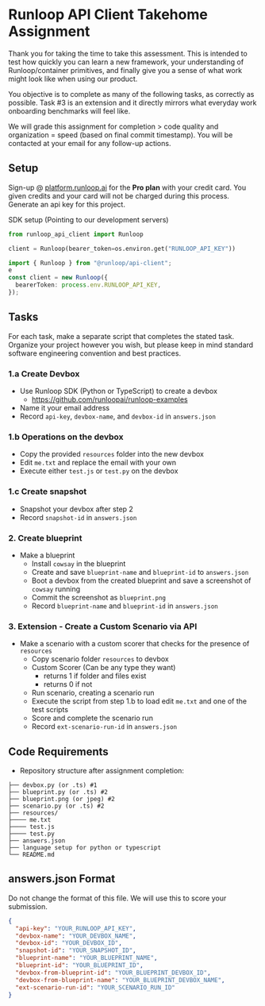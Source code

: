 # Runloop API Client Takehome Assignment

Thank you for taking the time to take this assessment. This is intended to test how quickly you can learn a new framework, your understanding of Runloop/container primitives, and finally give you a sense of what work might look like when using our product. 

You objective is to complete as many of the following tasks, as correctly as possible. Task #3 is an extension and it directly mirrors what everyday work onboarding benchmarks will feel like.

We will grade this assignment for completion > code quality and organization = speed (based on final commit timestamp). You will be contacted at your email for any follow-up actions.

## Setup
Sign-up @ [platform.runloop.ai](https://platform.runloop.ai) for the **Pro plan** with your credit card. You given credits and your card will not be charged during this process. Generate an api key for this project.

SDK setup (Pointing to our development servers)
```python
from runloop_api_client import Runloop

client = Runloop(bearer_token=os.environ.get("RUNLOOP_API_KEY"))
```

```typescript
import { Runloop } from "@runloop/api-client";
e
const client = new Runloop({
  bearerToken: process.env.RUNLOOP_API_KEY,
});
```

## Tasks

For each task, make a separate script that completes the stated task. Organize your project however you wish, but please keep in mind standard software engineering convention and best practices.

### 1.a Create Devbox
- Use Runloop SDK (Python or TypeScript) to create a devbox
    - https://github.com/runloopai/runloop-examples
- Name it your email address
- Record `api-key`, `devbox-name`, and `devbox-id` in `answers.json`

### 1.b Operations on the devbox
- Copy the provided `resources` folder into the new devbox
- Edit `me.txt` and replace the email with your own
- Execute either `test.js` or `test.py` on the devbox

### 1.c Create snapshot
- Snapshot your devbox after step 2
- Record `snapshot-id` in `answers.json`

### 2. Create blueprint
- Make a blueprint
  - Install `cowsay` in the blueprint
  - Create and save `blueprint-name` and `blueprint-id` to `answers.json`
  - Boot a devbox from the created blueprint and save a screenshot of `cowsay` running
  - Commit the screenshot as `blueprint.png`
  - Record `blueprint-name` and `blueprint-id` in `answers.json`
  
### 3. Extension - Create a Custom Scenario via API
- Make a scenario with a custom scorer that checks for the presence of `resources`
  - Copy scenario folder `resources` to devbox
  - Custom Scorer (Can be any type they want)
    - returns 1 if folder and files exist
    - returns 0 if not
  - Run scenario, creating a scenario run
  - Execute the script from step 1.b to load edit `me.txt` and one of the test scripts
  - Score and complete the scenario run
  - Record `ext-scenario-run-id` in `answers.json`

## Code Requirements
- Repository structure after assignment completion:

```
├── devbox.py (or .ts) #1
├── blueprint.py (or .ts) #2
├── blueprint.png (or jpeg) #2
├── scenario.py (or .ts) #2
├── resources/
├──── me.txt
├──── test.js
├──── test.py
├── answers.json
├── language setup for python or typescript
└── README.md
```

## answers.json Format
Do not change the format of this file. We will use this to score your submission.

```json
{
  "api-key": "YOUR_RUNLOOP_API_KEY",
  "devbox-name": "YOUR_DEVBOX_NAME",
  "devbox-id": "YOUR_DEVBOX_ID",
  "snapshot-id": "YOUR_SNAPSHOT_ID",
  "blueprint-name": "YOUR_BLUEPRINT_NAME",
  "blueprint-id": "YOUR_BLUEPRINT_ID",
  "devbox-from-blueprint-id": "YOUR_BLUEPRINT_DEVBOX_ID", 
  "devbox-from-blueprint-name": "YOUR_BLUEPRINT_DEVBOX_NAME",
  "ext-scenario-run-id": "YOUR_SCENARIO_RUN_ID"
}
```